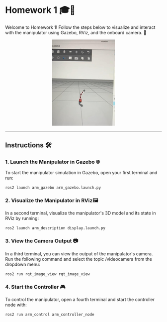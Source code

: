 # **Homework 1** 🎓🤖

Welcome to Homework 1! Follow the steps below to visualize and interact with the manipulator using Gazebo, RViz, and the onboard camera. 🚀


<p align="center">
  <img src="image.png" alt="Homework 1" width="40%">
</p>

---

## **Instructions** 🛠️

### **1. Launch the Manipulator in Gazebo** 🌐
To start the manipulator simulation in Gazebo, open your first terminal and run:

```
ros2 launch arm_gazebo arm_gazebo.launch.py
```
### **2. Visualize the Manipulator in RViz**🖼️

In a second terminal, visualize the manipulator's 3D model and its state in RViz by running:
```
ros2 launch arm_description display.launch.py
```
### **3. View the Camera Output** 📷

In a third terminal, you can view the output of the manipulator's camera. Run the following command and select the topic /videocamera from the dropdown menu:
```
ros2 run rqt_image_view rqt_image_view
```
### **4. Start the Controller** 🎮

To control the manipulator, open a fourth terminal and start the controller node with:
```
ros2 run arm_control arm_controller_node
```

